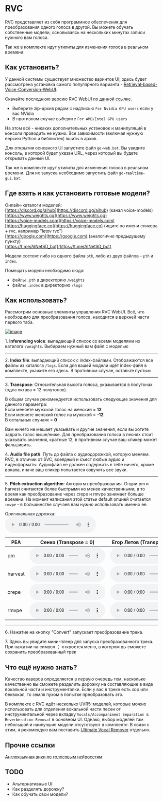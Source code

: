# RVC

RVC представляет из себя программное обеспечения для преобразования одного голоса в другой. Вы можете обучать собственные модели, основываясь на нескольких минутах записи нужного вам голоса.

Так же в комплекте идут утилиты для изменения голоса в реальном времени.

## Как установить?

У данной системы существует множество варинтов UI, здесь будет рассмотрена установка самого популярного варианта - [Retrieval-based-Voice-Conversion-WebUI](https://github.com/RVC-Project/Retrieval-based-Voice-Conversion-WebUI).

Скачайте последнюю версию RVC WebUI по [данной ссылке](https://github.com/RVC-Project/Retrieval-based-Voice-Conversion-WebUI/releases).  
- Выберите zip-архив рядом с надписью `For Nvidia GPU users` если у вас NVidia  
- В противном случае выберите `For AMD/Intel GPU users`  

На этом всё - никаких дополнительных установок и манипуляций в консоли проводить не нужно. Все зависимости (включая нужную версию Python и библиотек) вшиты в архив.

Для открытия основного UI запустите файл `go-web.bat`. Вы увидите консоль, в которой будет указан URL, через который вы будете открывать данный UI.

Так же в комплекте идут утилиты для изменения голоса в реальном времени. Для их запуска необходимо запустить файл `go-realtime-gui.bat`.

## Где взять и как установить готовые модели?
Онлайн-каталоги моделей:  
[https://discord.gg/aihub](https://discord.gg/aihub) (канал voice-models)  
[https://www.weights.gg](https://www.weights.gg)    
[https://voice-models.com](https://voice-models.com)  
[https://huggingface.co](https://huggingface.co) (ищите по имени спикера + rvc, например "letov rvc")  
[https://google.com](https://google.com) (аналогично предыдущему пункту)  
[https://t.me/AINetSD_bot](https://t.me/AINetSD_bot)  

Модели состоят либо из одного файла `pth`, либо из двух файлов - `pth` и `index`.

Помещать модели необходимо сюда:  
- файлы `.pth` в директорию `/weights`  
- файлы `.index` в директорию `/logs`  

## Как использовать?

Рассмотрим основные элементы управления RVC WebUI. Всё, что необходимо для преобразования голоса, находится в верхней части первого таба.

[![image](https://files.catbox.moe/1lvezk.png)](https://files.catbox.moe/1lvezk.png)

1\. **Inferencing voice**: выпадающий список со всеми моделями из каталога `/weights`. Выбираем нужный вам файл с моделью

---

2\. **Index file**: выпадающий список с index-файлами. Отображаются все файлы из каталога `/logs`. Если для вашей модели идёт index-файл в комплекте, укажите его здесь. В противном случае, оставьте пустым

---

3\. **Transpose**: Относительная высота голоса, указывается в полутонах (одна октава = 12 полутонов).

В общем случае рекомендуется использовать следующие значения для данного параметра:  
Если меняете мужской голос на женский = **12**  
Если меняете женский голос на мужской = **-12**  
В остальных случаях = **0**  
    
Вам ничего не мешает указывать и другие значения, если вы хотите задрать голос выше/ниже. Для преобразования голоса в песнях стоит указывать значения, кратные 12, в противном случае ваш спикер может фальшивить.

4\. **Audio file path**: Путь до файла с аудиодорожкой, которую меняем. RVC, в отличии от SVC, всеядный и съест любые аудио и видеоформаты. Аудиофайл не должен содержать в тебе ничего, кроме вокала, иначе ваш спикер попытается озвучить все звуки.

---

5\. **Pitch extraction algorithm**: Алгоритм преобразования. Опции pm и harvest считаются более быстрыми но менее качественными, в то время как преобразование через crepe и rmvpe занимает больше времени. На момент написания этой статьи default опцией считается `rmvpe` - в большинстве случаев вам нужно использовать именно её.

Оригинальная дорожка:  
<audio controls src="https://files.catbox.moe/j4he99.mp3"></audio>

| PEA | Сенко (Transpose = 0) | Егор Летов (Transpose = -12)
| ------------- | ------------- | ------------- |
pm |  <audio controls src="https://files.catbox.moe/2sz18h.mp3" style="width: 250px"></audio> |  <audio controls src="https://files.catbox.moe/mvhm0r.mp3" style="width: 250px"></audio>
harvest | <audio controls src="https://files.catbox.moe/y7rn3q.mp3" style="width: 250px"></audio> |<audio controls src="https://files.catbox.moe/m4ng5s.mp3" style="width: 250px"></audio>
crepe | <audio controls src="https://files.catbox.moe/ck318u.mp3" style="width: 250px"></audio> | <audio controls src="https://files.catbox.moe/c783ia.mp3" style="width: 250px"></audio>
rmvpe | <audio controls src="https://files.catbox.moe/7ey3f6.mp3" style="width: 250px"></audio> | <audio controls src="https://files.catbox.moe/pcnd3b.mp3" style="width: 250px"></audio>

---

6\. Нажатие на кнопку "Convert" запускает преобразование трека.

7\. Здесь вы увидите мини-плеер для запуска преобразованного трека. При нажатии на символ ⋮ откроется меню, в котором вы сможете сохранить преобразованный трек

## Что ещё нужно знать?

Качество каверов определяется в первую очередь тем, насколько качественно вы сможете разделить дорожку на составляющие в виде вокальной части и инструменталки. Если у вас в треке есть хор или беквокал, то земля пухом в попытке преобразовать это.

В комплекте с RVC идёт несколько UVR5-моделей, которые можно использовать для отделения вокальной части песен от инструментальной через вкладку `Vocals/Accompaniment Separation & Reverberation Removal` в основном UI. Однако, выбор моделей там небольшой и наилучшие модели отсутствуют в комплекте. В связи с этим, я рекомендую вам поставить [Ultimate Vocal Remover](https://github.com/Anjok07/ultimatevocalremovergui) отдельно.

## Прочие ссылки
[Англоязычная вики по голосовым нейросетям](https://docs.aihub.wtf/)

## TODO
- Альтернативные UI
- Как разделять дорожку?
- Как обучать свои модели?

